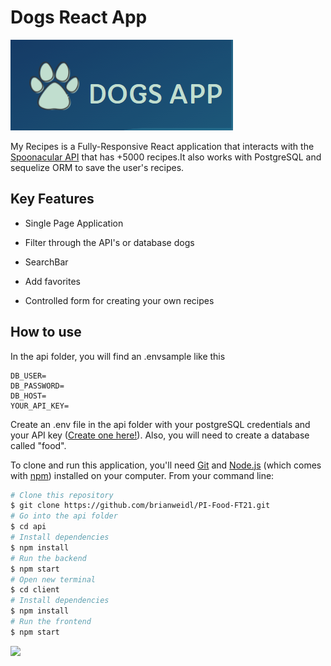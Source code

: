 

# Dogs React App

<img src="https://github.com/brianweidl/Api-Dogs-React-App/blob/main/client/src/Images/logo-header.PNG?raw=true">

My Recipes is a Fully-Responsive React application that interacts with the [Spoonacular API](https://spoonacular.com/food-api) that has +5000 recipes.It also works with PostgreSQL and sequelize ORM to save the user's recipes.


 ## Key Features

* Single Page Application

- Filter through the API's  or database dogs

* SearchBar

* Add favorites

- Controlled form for creating your own recipes

## How to use

In the api folder, you will find an .envsample like this 

    DB_USER=
    DB_PASSWORD=
    DB_HOST=
    YOUR_API_KEY=
    
Create an .env file in the api folder with your postgreSQL credentials and your API key ([Create one here!](https://spoonacular.com/food-api)). Also, you will need to create a database called "food".

To clone and run this application, you'll need [Git](https://git-scm.com/) and [Node.js](https://nodejs.org/en/download/) (which comes with [npm](http://npmjs.com/)) installed on your computer. From your command line:

```bash
# Clone this repository
$ git clone https://github.com/brianweidl/PI-Food-FT21.git
# Go into the api folder
$ cd api
# Install dependencies
$ npm install
# Run the backend
$ npm start
# Open new terminal
$ cd client
# Install dependencies
$ npm install
# Run the frontend
$ npm start
```

<p align='left'>
    <img src='https://static.wixstatic.com/media/85087f_0d84cbeaeb824fca8f7ff18d7c9eaafd~mv2.png/v1/fill/w_160,h_30,al_c,q_85,usm_0.66_1.00_0.01/Logo_completo_Color_1PNG.webp' </img>
</p>
